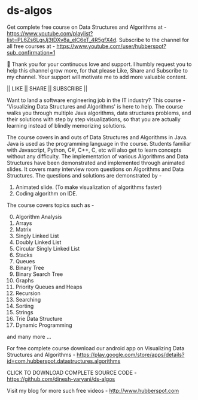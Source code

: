 # ds-algos

Get complete free course on Data Structures and Algorithms at - https://www.youtube.com/playlist?list=PL6Zs6LgrJj3tDXv8a_elC6eT_4R5gfX4d. 
Subscribe to the channel for all free courses at - https://www.youtube.com/user/hubberspot?sub_confirmation=1

🙏 Thank you for your continuous love and support. I humbly request you to help this channel grow more, for that please Like, Share and Subscribe to my channel. 
Your support will motivate me to add more valuable content.

|| LIKE || SHARE || SUBSCRIBE ||

Want to land a software engineering job in the IT industry? This course - 'Visualizing Data Structures and Algorithms' is here to help. The course walks you through multiple Java algorithms, data structures problems, and their solutions with step by step visualizations, so that you are actually learning instead of blindly memorizing solutions.

The course covers in and outs of Data Structures and Algorithms in Java. Java is used as the programming language in the course. Students familiar with Javascript, Python, C#, C++, C, etc will also get to learn concepts without any difficulty. The implementation of various Algorithms and Data Structures have been demonstrated and implemented through animated slides. It covers many interview room questions on Algorithms and Data Structures. The questions and solutions are demonstrated by -

1. Animated slide. (To make visualization of algorithms faster)
2. Coding algorithm on IDE.

The course covers topics such as -

0. Algorithm Analysis
1. Arrays
2. Matrix
3. Singly Linked List
4. Doubly Linked List
5. Circular Singly Linked List
6. Stacks
7. Queues
8. Binary Tree
9. Binary Search Tree
10. Graphs
11. Priority Queues and Heaps
12. Recursion
13. Searching
14. Sorting
15. Strings
16. Trie Data Structure
17. Dynamic Programming

and many more ...

For free complete course download our android app on Visualizing Data Structures and Algorithms - 
https://play.google.com/store/apps/details?id=com.hubberspot.datastructures.algorithms

CLICK TO DOWNLOAD COMPLETE SOURCE CODE - 
https://github.com/dinesh-varyani/ds-algos

Visit my blog for more such free videos - 
http://www.hubberspot.com
